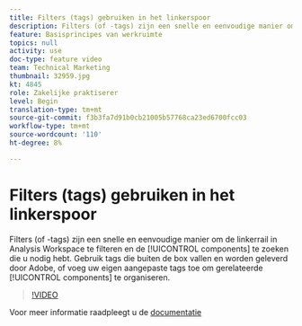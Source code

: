 ```yaml
---
title: Filters (tags) gebruiken in het linkerspoor
description: Filters (of -tags) zijn een snelle en eenvoudige manier om de linkerrail in Analysis Workspace te filteren en de gewenste onderdelen te zoeken. Gebruik tags die buiten de box vallen en door Adobe worden aangeboden, of voeg uw eigen aangepaste tags toe om gerelateerde componenten te ordenen.
feature: Basisprincipes van werkruimte
topics: null
activity: use
doc-type: feature video
team: Technical Marketing
thumbnail: 32959.jpg
kt: 4845
role: Zakelijke praktiserer
level: Begin
translation-type: tm+mt
source-git-commit: f3b3fa7d91b0cb21005b57768ca23ed6700fcc03
workflow-type: tm+mt
source-wordcount: '110'
ht-degree: 8%

---
```



# Filters (tags) gebruiken in het linkerspoor

Filters (of -tags) zijn een snelle en eenvoudige manier om de linkerrail in Analysis Workspace te filteren en de [!UICONTROL components] te zoeken die u nodig hebt. Gebruik tags die buiten de box vallen en worden geleverd door Adobe, of voeg uw eigen aangepaste tags toe om gerelateerde [!UICONTROL components] te organiseren.

>[!VIDEO](https://video.tv.adobe.com/v/32959/?quality=12)

Voor meer informatie raadpleegt u de [documentatie](https://docs.adobe.com/content/help/en/analytics/analyze/analysis-workspace/analysis-workspace-features.html)
